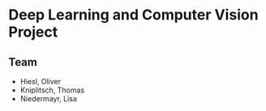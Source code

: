 # Deep Learning and Computer Vision Project

## Team

* Hiesl, Oliver
* Kniplitsch, Thomas
* Niedermayr, Lisa
